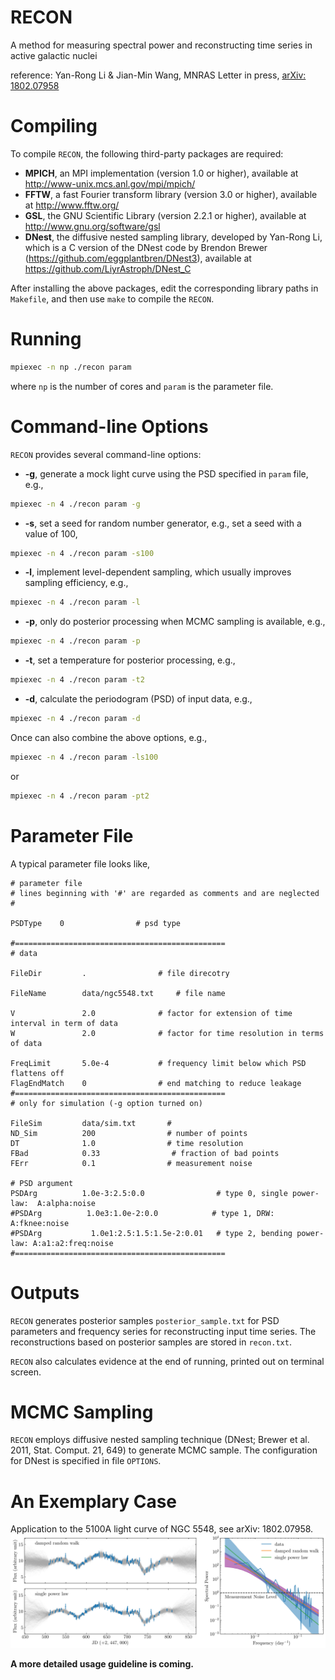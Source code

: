 # RECON
A method for measuring spectral power and reconstructing time series in active galactic nuclei

reference: Yan-Rong Li & Jian-Min Wang, MNRAS Letter in press, [arXiv: 1802.07958](https://arxiv.org/abs/1802.07958)

# Compiling
To compile ``RECON``, the following third-party packages are required:
- **MPICH**, an MPI implementation (version 1.0 or higher), available at http://www-unix.mcs.anl.gov/mpi/mpich/
- **FFTW**, a fast Fourier transform library (version 3.0 or higher), available at http://www.fftw.org/
- **GSL**, the GNU Scientific Library (version 2.2.1 or higher), available at http://www.gnu.org/software/gsl
- **DNest**, the diffusive nested sampling library, developed by Yan-Rong Li, which is a C version of the DNest code by Brendon Brewer (https://github.com/eggplantbren/DNest3), available at https://github.com/LiyrAstroph/DNest_C

After installing the above packages, edit the corresponding library paths in ``Makefile``, and then use ``make`` to compile the ``RECON``.

# Running

```bash
mpiexec -n np ./recon param
```

where ``np`` is the number of cores and ``param`` is the parameter file.  

# Command-line Options
``RECON`` provides several command-line options:
- **-g**, generate a mock light curve using the PSD specified in ``param`` file, e.g.,
```bash
mpiexec -n 4 ./recon param -g
```
- **-s**, set a seed for random number generator, e.g., set a seed with a value of 100,
```bash
mpiexec -n 4 ./recon param -s100
```
- **-l**, implement level-dependent sampling, which usually improves sampling efficiency, e.g.,
```bash
mpiexec -n 4 ./recon param -l
```
- **-p**, only do posterior processing when MCMC sampling is available, e.g.,
```bash
mpiexec -n 4 ./recon param -p
```
- **-t**, set a temperature for posterior processing, e.g.,
```bash
mpiexec -n 4 ./recon param -t2
```
- **-d**, calculate the periodogram (PSD) of input data, e.g.,
```bash
mpiexec -n 4 ./recon param -d
```

Once can also combine the above options, e.g.,
```bash
mpiexec -n 4 ./recon param -ls100
```
or
```bash
mpiexec -n 4 ./recon param -pt2
```

# Parameter File
A typical parameter file looks like,
```
# parameter file
# lines beginning with '#' are regarded as comments and are neglected
#

PSDType    0                # psd type

#===============================================
# data

FileDir         .                # file direcotry

FileName        data/ngc5548.txt     # file name

V               2.0              # factor for extension of time interval in term of data
W               2.0              # factor for time resolution in terms of data  

FreqLimit       5.0e-4           # frequency limit below which PSD flattens off
FlagEndMatch    0                # end matching to reduce leakage
#===============================================
# only for simulation (-g option turned on)

FileSim         data/sim.txt       #
ND_Sim          200                # number of points
DT              1.0                # time resolution
FBad            0.33                # fraction of bad points
FErr            0.1                # measurement noise

# PSD argument
PSDArg          1.0e-3:2.5:0.0                # type 0, single power-law:  A:alpha:noise
#PSDArg          1.0e3:1.0e-2:0.0            # type 1, DRW: A:fknee:noise                         
#PSDArg           1.0e1:2.5:1.5:1.5e-2:0.01   # type 2, bending power-law: A:a1:a2:freq:noise
#===============================================
```

# Outputs 
``RECON`` generates posterior samples ``posterior_sample.txt`` for PSD parameters and frequency series for reconstructing input time series. The reconstructions based on posterior samples are stored in ``recon.txt``.

``RECON`` also calculates evidence at the end of running, printed out on terminal screen.

# MCMC Sampling
``RECON`` employs diffusive nested sampling technique (DNest; Brewer et al. 2011, Stat. Comput. 21, 649) to generate MCMC sample. The configuration for DNest is specified in file ``OPTIONS``. 

# An Exemplary Case
Application to the 5100A light curve of NGC 5548, see arXiv: 1802.07958.
![Application to the 5100A light curve of NGC 5548](https://github.com/liyropt/MyGithubPic/blob/master/ngc5548_lc_github.jpg)

**A more detailed usage guideline is coming.**
